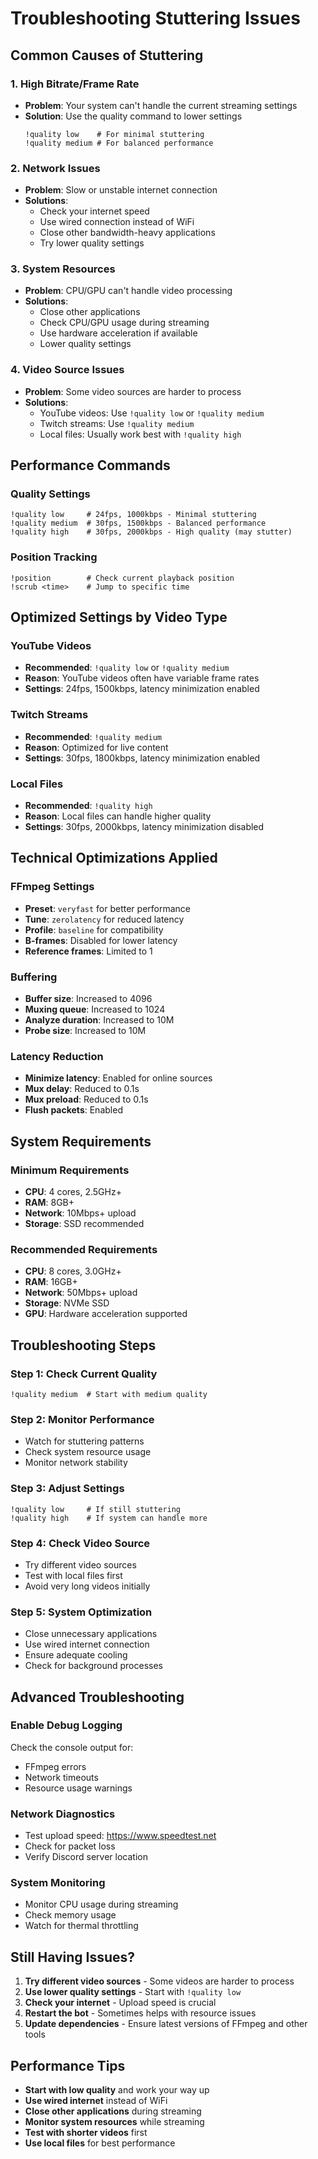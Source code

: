 # Troubleshooting Stuttering Issues

## Common Causes of Stuttering

### 1. **High Bitrate/Frame Rate**
- **Problem**: Your system can't handle the current streaming settings
- **Solution**: Use the quality command to lower settings
  ```
  !quality low    # For minimal stuttering
  !quality medium # For balanced performance
  ```

### 2. **Network Issues**
- **Problem**: Slow or unstable internet connection
- **Solutions**:
  - Check your internet speed
  - Use wired connection instead of WiFi
  - Close other bandwidth-heavy applications
  - Try lower quality settings

### 3. **System Resources**
- **Problem**: CPU/GPU can't handle video processing
- **Solutions**:
  - Close other applications
  - Check CPU/GPU usage during streaming
  - Use hardware acceleration if available
  - Lower quality settings

### 4. **Video Source Issues**
- **Problem**: Some video sources are harder to process
- **Solutions**:
  - YouTube videos: Use `!quality low` or `!quality medium`
  - Twitch streams: Use `!quality medium`
  - Local files: Usually work best with `!quality high`

## Performance Commands

### Quality Settings
```
!quality low     # 24fps, 1000kbps - Minimal stuttering
!quality medium  # 30fps, 1500kbps - Balanced performance  
!quality high    # 30fps, 2000kbps - High quality (may stutter)
```

### Position Tracking
```
!position        # Check current playback position
!scrub <time>    # Jump to specific time
```

## Optimized Settings by Video Type

### YouTube Videos
- **Recommended**: `!quality low` or `!quality medium`
- **Reason**: YouTube videos often have variable frame rates
- **Settings**: 24fps, 1500kbps, latency minimization enabled

### Twitch Streams
- **Recommended**: `!quality medium`
- **Reason**: Optimized for live content
- **Settings**: 30fps, 1800kbps, latency minimization enabled

### Local Files
- **Recommended**: `!quality high`
- **Reason**: Local files can handle higher quality
- **Settings**: 30fps, 2000kbps, latency minimization disabled

## Technical Optimizations Applied

### FFmpeg Settings
- **Preset**: `veryfast` for better performance
- **Tune**: `zerolatency` for reduced latency
- **Profile**: `baseline` for compatibility
- **B-frames**: Disabled for lower latency
- **Reference frames**: Limited to 1

### Buffering
- **Buffer size**: Increased to 4096
- **Muxing queue**: Increased to 1024
- **Analyze duration**: Increased to 10M
- **Probe size**: Increased to 10M

### Latency Reduction
- **Minimize latency**: Enabled for online sources
- **Mux delay**: Reduced to 0.1s
- **Mux preload**: Reduced to 0.1s
- **Flush packets**: Enabled

## System Requirements

### Minimum Requirements
- **CPU**: 4 cores, 2.5GHz+
- **RAM**: 8GB+
- **Network**: 10Mbps+ upload
- **Storage**: SSD recommended

### Recommended Requirements
- **CPU**: 8 cores, 3.0GHz+
- **RAM**: 16GB+
- **Network**: 50Mbps+ upload
- **Storage**: NVMe SSD
- **GPU**: Hardware acceleration supported

## Troubleshooting Steps

### Step 1: Check Current Quality
```
!quality medium  # Start with medium quality
```

### Step 2: Monitor Performance
- Watch for stuttering patterns
- Check system resource usage
- Monitor network stability

### Step 3: Adjust Settings
```
!quality low     # If still stuttering
!quality high    # If system can handle more
```

### Step 4: Check Video Source
- Try different video sources
- Test with local files first
- Avoid very long videos initially

### Step 5: System Optimization
- Close unnecessary applications
- Use wired internet connection
- Ensure adequate cooling
- Check for background processes

## Advanced Troubleshooting

### Enable Debug Logging
Check the console output for:
- FFmpeg errors
- Network timeouts
- Resource usage warnings

### Network Diagnostics
- Test upload speed: https://www.speedtest.net
- Check for packet loss
- Verify Discord server location

### System Monitoring
- Monitor CPU usage during streaming
- Check memory usage
- Watch for thermal throttling

## Still Having Issues?

1. **Try different video sources** - Some videos are harder to process
2. **Use lower quality settings** - Start with `!quality low`
3. **Check your internet** - Upload speed is crucial
4. **Restart the bot** - Sometimes helps with resource issues
5. **Update dependencies** - Ensure latest versions of FFmpeg and other tools

## Performance Tips

- **Start with low quality** and work your way up
- **Use wired internet** instead of WiFi
- **Close other applications** during streaming
- **Monitor system resources** while streaming
- **Test with shorter videos** first
- **Use local files** for best performance 